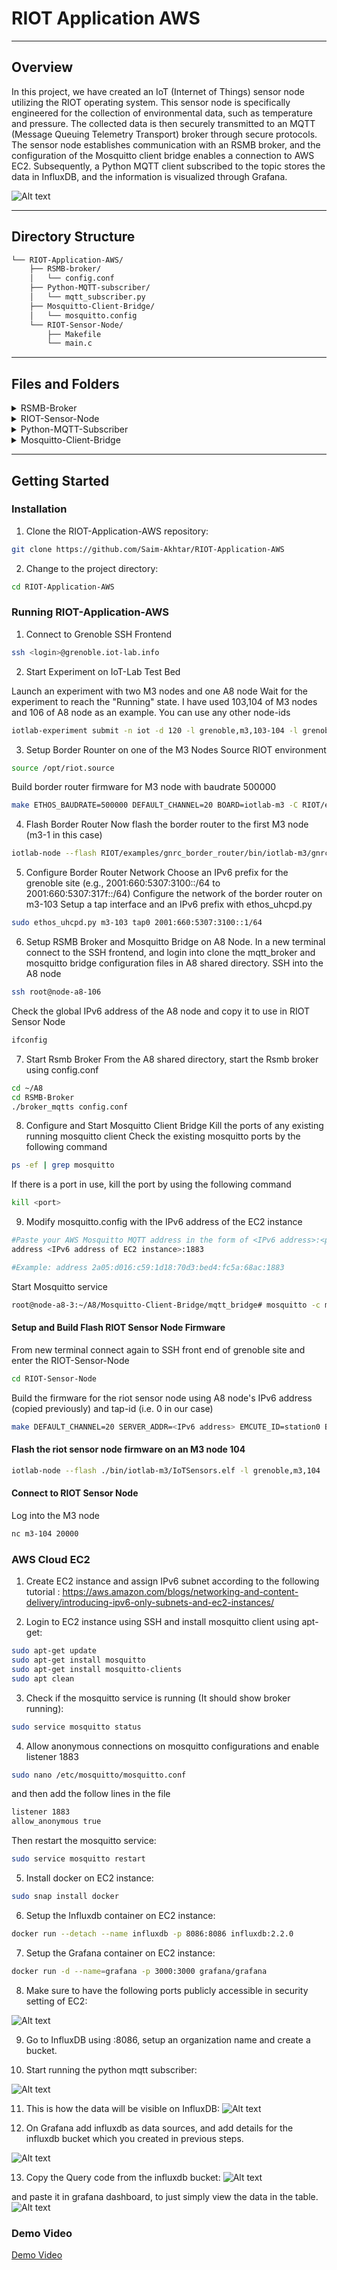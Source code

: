 # RIOT Application AWS


---


##  Overview

 
 
In this project, we have created an IoT (Internet of Things) sensor node utilizing the RIOT operating system. This sensor node is specifically engineered for the collection of environmental data, such as temperature and pressure. The collected data is then securely transmitted to an MQTT (Message Queuing Telemetry Transport) broker through secure protocols. The sensor node establishes communication with an RSMB broker, and the configuration of the Mosquitto client bridge enables a connection to AWS EC2. Subsequently, a Python MQTT client subscribed to the topic stores the data in InfluxDB, and the information is visualized through Grafana.

![Alt text](/Images/SystemArchitecture.png)

---


##  Directory Structure

```sh
└── RIOT-Application-AWS/
    ├── RSMB-broker/
    │   └── config.conf
    ├── Python-MQTT-subscriber/
    │   └── mqtt_subscriber.py
    ├── Mosquitto-Client-Bridge/
    │   └── mosquitto.config
    └── RIOT-Sensor-Node/
        ├── Makefile
        └── main.c

```

---


##  Files and Folders

<details closed><summary>RSMB-Broker</summary>

| File                                                                                                   | Summary       |
| ---                                                                                                    | ---           |
| [config.conf](https://github.com/Saim-Akhtar/RIOT-Application-AWS/blob/main/RSMB-Broker/config.conf) | ► The config.conf file enables MQTT connections, with debug tracing and specific listeners. It also establishes a connection named "local_to_cloud" between sensor node and Mosquitto Client on A8 node on respective ports.|

</details>

<details closed><summary>RIOT-Sensor-Node</summary>

| File                                                                                                   | Summary       |
| ---                                                                                                    | ---           |
| [main.c](https://github.com/Saim-Akhtar/RIOT-Application-AWS/blob/main/RIOT-Sensor-Node/main.c)             | ► The C program for the IoT sensor node, named "IoTSensors," includes MQTT-SN communication, LPS331AP sensor readings, and a command-line interface (CLI). It periodically measures temperature and pressure, publishes the data to an MQTT broker, and provides status reports via the CLI. The program creates threads for MQTT communication and the main measurement loop. |
| [Makefile](https://github.com/Saim-Akhtar/RIOT-Application-AWS/blob/main/RIOT-Sensor-Node/Makefile) | ► The Makefile for the IoTSensors application in RIOT OS configures a native board, includes necessary modules for sensor and network functionality, sets up MQTT modules for communication, and defines parameters such as server address, port, and MQTT topics.|

</details>

<details closed><summary>Python-MQTT-Subscriber</summary>

| File                                                                                                         | Summary       |
| ---                                                                                                          | ---           |
| [NodeRed_Flow.json](https://github.com/Saim-Akhtar/RIOT-Application-AWS/blob/main/Python-MQTT-Subscriber/mqtt_subscriber.json) | ► The python script which acts as a mqtt subscriber. It subscribes to the mqtt topic "local_to_cloud" and then it further connects to the InfluxDB to save the payload data in the database.|

</details>

<details closed><summary>Mosquitto-Client-Bridge</summary>

| File                                                                                                                | Summary       |
| ---                                                                                                                 | ---           |
| [mosquitto.config](https://github.com/Saim-Akhtar/RIOT-Application-AWS/blob/main/Mosquitto-Client-Bridge/mosquitto.config) | ► The mosquitto client bridge which act as a bridge between rsmb broker and AWS EC2 mosquitto client. |

</details>

---

##  Getting Started

###  Installation

1. Clone the RIOT-Application-AWS repository:
```sh
git clone https://github.com/Saim-Akhtar/RIOT-Application-AWS
```

2. Change to the project directory:
```sh
cd RIOT-Application-AWS
```

###  Running RIOT-Application-AWS

1. Connect to Grenoble SSH Frontend
```bash
ssh <login>@grenoble.iot-lab.info
```

2. Start Experiment on IoT-Lab Test Bed

Launch an experiment with two M3 nodes and one A8 node
Wait for the experiment to reach the "Running" state.
I have used 103,104 of M3 nodes and 106 of A8 node as an example. You can use any other node-ids
```sh
iotlab-experiment submit -n iot -d 120 -l grenoble,m3,103-104 -l grenoble,a8,106
```


3. Setup Border Rounter on one of the M3 Nodes
Source RIOT environment
```sh
source /opt/riot.source
```
Build border router firmware for M3 node with baudrate 500000
```sh
make ETHOS_BAUDRATE=500000 DEFAULT_CHANNEL=20 BOARD=iotlab-m3 -C RIOT/examples/gnrc_border_router clean all
```


4. Flash Border Router
Now flash the border router to the first M3 node (m3-1 in this case)
```sh
iotlab-node --flash RIOT/examples/gnrc_border_router/bin/iotlab-m3/gnrc_border_router.elf -l grenoble,m3,103
```


5. Configure Border Router Network
Choose an IPv6 prefix for the grenoble site (e.g., 2001:660:5307:3100::/64 to 2001:660:5307:317f::/64)
Configure the network of the border router on m3-103
Setup a tap interface and an IPv6 prefix with ethos_uhcpd.py
```sh
sudo ethos_uhcpd.py m3-103 tap0 2001:660:5307:3100::1/64
```

6. Setup RSMB Broker and Mosquitto Bridge on A8 Node. 
In a new terminal connect to the SSH frontend, and login into clone the mqtt_broker and mosquitto bridge configuration files in A8 shared directory.
SSH into the A8 node
```sh
ssh root@node-a8-106
```
Check the global IPv6 address of the A8 node and copy it to use in RIOT Sensor Node
```sh
ifconfig
```

7. Start Rsmb Broker
From the A8 shared directory, start the Rsmb broker using config.conf
```sh
cd ~/A8
cd RSMB-Broker
./broker_mqtts config.conf
```

8. Configure and Start Mosquitto Client Bridge
Kill the ports of any existing running mosquitto client
Check the existing mosquitto ports by the following command

```sh
ps -ef | grep mosquitto
```
If there is a port in use, kill the port by using the following command
```sh
kill <port>
```

9. Modify mosquitto.config with the IPv6 address of the EC2 instance
```sh
#Paste your AWS Mosquitto MQTT address in the form of <IPv6 address>:<port>
address <IPv6 address of EC2 instance>:1883

#Example: address 2a05:d016:c59:1d18:70d3:bed4:fc5a:68ac:1883
```

Start Mosquitto service
```sh
root@node-a8-3:~/A8/Mosquitto-Client-Bridge/mqtt_bridge# mosquitto -c mosquitto.conf
```

#### Setup and Build Flash RIOT Sensor Node Firmware
From new terminal connect again to SSH front end of grenoble site and enter the RIOT-Sensor-Node
```sh
cd RIOT-Sensor-Node
```
Build the firmware for the riot sensor node using A8 node's IPv6 address (copied previously) and tap-id (i.e. 0 in our case)
```sh
make DEFAULT_CHANNEL=20 SERVER_ADDR=<IPv6 address> EMCUTE_ID=station0 BOARD=iotlab-m3 -C . clean all
```

#### Flash the riot sensor node firmware on an M3 node 104
```sh
iotlab-node --flash ./bin/iotlab-m3/IoTSensors.elf -l grenoble,m3,104
```


#### Connect to RIOT Sensor Node
Log into the M3 node
```sh
nc m3-104 20000
```

###  AWS Cloud EC2

1. Create EC2 instance and assign IPv6 subnet according to the following tutorial : 
https://aws.amazon.com/blogs/networking-and-content-delivery/introducing-ipv6-only-subnets-and-ec2-instances/

2. Login to EC2 instance using SSH and install mosquitto client using apt-get:
```sh
sudo apt-get update
sudo apt-get install mosquitto
sudo apt-get install mosquitto-clients
sudo apt clean
```
3. Check if the mosquitto service is running (It should show broker running):

```sh
sudo service mosquitto status
```

4. Allow anonymous connections on mosquitto configurations and enable listener 1883

```sh
sudo nano /etc/mosquitto/mosquitto.conf
```
and then add the follow lines in the file
```bash
listener 1883
allow_anonymous true

```
Then restart the mosquitto service:
```sh
sudo service mosquitto restart
```

5. Install docker on EC2 instance:
```sh
sudo snap install docker
```

6. Setup the Influxdb container on EC2 instance:

```sh
docker run --detach --name influxdb -p 8086:8086 influxdb:2.2.0
```
7. Setup the Grafana container on EC2 instance:

```sh
docker run -d --name=grafana -p 3000:3000 grafana/grafana
```
8. Make sure to have the following ports publicly accessible in security setting of EC2:

![Alt text](/Images/7.jpg)

9. Go to InfluxDB using <EC2-public-IPv4-Address>:8086, setup an organization name and create a bucket.

10. Start running the python mqtt subscriber:

![Alt text](/Images/5.jpg)

11. This is how the data will be visible on InfluxDB:
![Alt text](/Images/1.jpg)

12. On Grafana add influxdb as data sources, and add details for the influxdb bucket which you created in previous steps.

![Alt text](/Images/6.jpg)

13. Copy the Query code from the influxdb bucket:
![Alt text](/Images/2.jpg)

and paste it in grafana dashboard, to just simply view the data in the table.
![Alt text](/Images/4.jpg)



###  Demo Video

[Demo Video](https://www.youtube.com/watch?v=D-Ow4Ak13AE)

